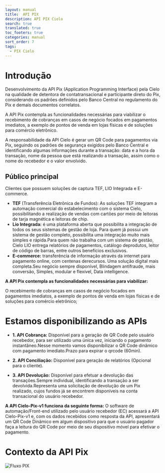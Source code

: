 ```yaml
---
layout: manual
title:  API PIX
description: API PIX Cielo
search: true
translated: true
toc_footers: true
categories: manual
sort_order: 7
tags:
  - PIX Cielo
---
```


# Introdução

Desenvolvimento da API Pix (Application Programming Interface) pela Cielo na qualidade de detentora de contatransacional e participante direto do Pix, considerando os padrões definidos pelo Banco Central no regulamento do Pix e demais documentos correlatos.

A API Pix contempla as funcionalidades necessárias para viabilizar o recebimento de cobranças em casos de negócio focados em pagamentos imediatos, a exemplo de pontos de venda em lojas físicas e de soluções para comércio eletrônico.

A responsabilidade da API Cielo é gerar um QR Code para pagamentos via Pix, seguindo os padrões de segurança exigidos pelo Banco Central e identificando algumas informações durante a transação: data e a hora da transação, nome da pessoa que está realizando a transação, assim como o nome do recebedor e o valor envolvido.

## Público principal

Clientes que possuem soluções de captura TEF, LIO Integrada e E-commerce.

* **TEF** (Transferência Eletrônica de Fundos): As soluções TEF integram a automação comercial do estabelecimento com o sistema Cielo, possibilitando a realização de vendas com cartões por meio de leitoras de tarja magnética e leitoras de chip.
* **Lio Integrada:** é uma plataforma aberta que possibilita a integração de todos os seus sistemas de gestão de loja. Para quem já possui um sistema de gestão completo, possibilita uma integração muito mais simples e rápida.Para quem não trabalha com um sistema de gestão, Cielo LIO entrega relatórios de pagamentos, catálogo deprodutos, leitor de código de barras, entre outros benefícios exclusivos.
* **E-commerce:** transferência de informação através da internet para pagamento online, com centenas derecursos. Uma solução digital mais completa.Seu negócio sempre disponível, Blindagem antifraude, mais conversão, Simples, modular e flexível, Data intelligence.

**A API Pix contempla as funcionalidades necessárias para viabilizar:**

O recebimento de cobranças em casos de negócio focados em pagamentos imediatos, a exemplo de pontos de venda em lojas físicas e de soluções para comércio eletrônico;

# Estamos disponibilizando as APIs

* **1. API Cobrança:** Disponível para a geração de QR Code pelo usuário recebedor, para ser utilizado uma única vez, iniciando o pagamento instantâneo.Nesse momento vamos disponibilizar o QR Code dinâmico com pagamento imediato.Prazo para expirar o qrcode (60min).

* **2. API Conciliação:** Disponível para geração de relatórios (Opcional para o cliente).

* **3. API Devolução:** Disponível para efetuar a devolução das transações.Sempre individual, identificando a transação a ser devolvida.Representa uma solicitação de devolução de um Pix realizado, cujos fundos já se encontrem disponíveis na conta transacional do usuário recebedor.

**A API Cielo-Pix-v1 funciona da seguinte forma:** O software de automação/Front-end utilizado pelo usuário recebedor (EC) acessará a API Cielo-Pix-v1 e, com os
dados recebidos como resposta da API, apresentará um QR Code Dinâmico em algum dispositivo para que o usuário pagador faça a leitura do QR Code por meio de seu dispositivo móvel para efetivar o pagamento.

# Contexto da API Pix

![Fluxo PIX](https://desenvolvedores.cielo.com.br/api-portal/sites/default/files/images/fluxopix.png)
